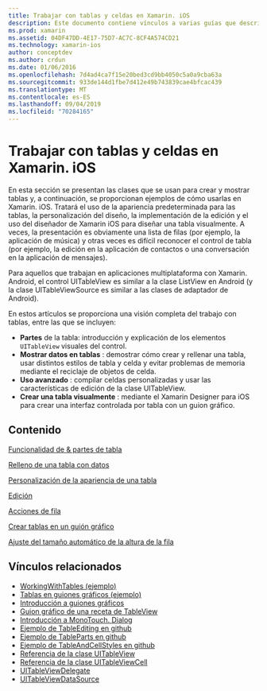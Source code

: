 ```yaml
---
title: Trabajar con tablas y celdas en Xamarin. iOS
description: Este documento contiene vínculos a varias guías que describen cómo Mostrar datos con el control UITableView en una aplicación de Xamarin. iOS.
ms.prod: xamarin
ms.assetid: 04DF47DD-4E17-75D7-AC7C-8CF4A574CD21
ms.technology: xamarin-ios
author: conceptdev
ms.author: crdun
ms.date: 01/06/2016
ms.openlocfilehash: 7d4ad4ca7f15e20bed3cd9bb4050c5a0a9cba63a
ms.sourcegitcommit: 933de144d1fbe7d412e49b743839cae4bfcac439
ms.translationtype: MT
ms.contentlocale: es-ES
ms.lasthandoff: 09/04/2019
ms.locfileid: "70284165"
---
```

# <a name="working-with-tables-and-cells-in-xamarinios"></a>Trabajar con tablas y celdas en Xamarin. iOS

En esta sección se presentan las clases que se usan para crear y mostrar tablas y, a continuación, se proporcionan ejemplos de cómo usarlas en Xamarin. iOS. Tratará el uso de la apariencia predeterminada para las tablas, la personalización del diseño, la implementación de la edición y el uso del diseñador de Xamarin iOS para diseñar una tabla visualmente. A veces, la presentación es obviamente una lista de filas (por ejemplo, la aplicación de música) y otras veces es difícil reconocer el control de tabla (por ejemplo, la edición en la aplicación de contactos o una conversación en la aplicación de mensajes).

Para aquellos que trabajan en aplicaciones multiplataforma con Xamarin. Android, el control UITableView es similar a la clase ListView en Android (y la clase UITableViewSource es similar a las clases de adaptador de Android).

En estos artículos se proporciona una visión completa del trabajo con tablas, entre las que se incluyen:

- **Partes** de la tabla: introducción y explicación de los elementos `UITableView` visuales del control. 
- **Mostrar datos en tablas** : demostrar cómo crear y rellenar una tabla, usar distintos estilos de tabla y celda y evitar problemas de memoria mediante el reciclaje de objetos de celda. 
- **Uso avanzado** : compilar celdas personalizadas y usar las características de edición de la clase UITableView. 
- **Crear una tabla visualmente** : mediante el Xamarin Designer para iOS para crear una interfaz controlada por tabla con un guion gráfico. 

## <a name="contents"></a>Contenido

 [Funcionalidad de &amp; partes de tabla](~/ios/user-interface/controls/tables/table-parts-and-functionality.md)

 [Relleno de una tabla con datos](~/ios/user-interface/controls/tables/populating-a-table-with-data.md)

 [Personalización de la apariencia de una tabla](~/ios/user-interface/controls/tables/customizing-table-appearance.md)

 [Edición](~/ios/user-interface/controls/tables/editing.md)
 
 [Acciones de fila](~/ios/user-interface/controls/tables/row-action.md)

 [Crear tablas en un guión gráfico](~/ios/user-interface/controls/tables/creating-tables-in-a-storyboard.md)
 
 [Ajuste del tamaño automático de la altura de la fila](~/ios/user-interface/controls/tables/autosizing-row-height.md)

## <a name="related-links"></a>Vínculos relacionados

- [WorkingWithTables (ejemplo)](https://docs.microsoft.com/samples/xamarin/ios-samples/workingwithtables)
- [Tablas en guiones gráficos (ejemplo)](https://docs.microsoft.com/samples/xamarin/ios-samples/storyboardtable)
- [Introducción a guiones gráficos](~/ios/user-interface/storyboards/index.md)
- [Guion gráfico de una receta de TableView](https://github.com/xamarin/recipes/tree/master/Recipes/ios/general/storyboard/storyboard_a_tableview)
- [Introducción a MonoTouch. Dialog](~/ios/user-interface/monotouch.dialog/index.md)
- [Ejemplo de TableEditing en github](https://github.com/xamarin/monotouch-samples/tree/master/TableEditing)
- [Ejemplo de TableParts en github](https://github.com/xamarin/monotouch-samples/tree/master/TableParts)
- [Ejemplo de TableAndCellStyles en github](https://github.com/xamarin/mobile-samples/tree/master/TablesLists)
- [Referencia de la clase UITableView](https://developer.apple.com/library/ios/documentation/UIKit/Reference/UITableView_Class/)
- [Referencia de la clase UITableViewCell](https://developer.apple.com/library/ios/documentation/UIKit/Reference/UITableViewCell_Class/)
- [UITableViewDelegate](https://developer.apple.com/library/ios/documentation/UIKit/Reference/UITableViewDelegate_Protocol/)
- [UITableViewDataSource](https://developer.apple.com/library/ios/documentation/UIKit/Reference/UITableViewDataSource_Protocol/)
